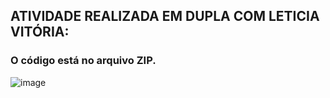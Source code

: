 ## ATIVIDADE REALIZADA EM DUPLA COM LETICIA VITÓRIA:
### O código está no arquivo ZIP.

![image](https://github.com/user-attachments/assets/916ee315-2aa2-4998-bf97-a34c5ec2f767)
